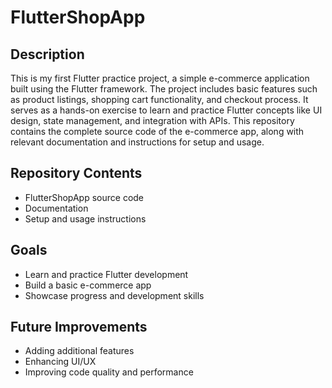 # FlutterShopApp

## Description
This is my first Flutter practice project, a simple e-commerce application built using the Flutter framework. The project includes basic features such as product listings, shopping cart functionality, and checkout process. It serves as a hands-on exercise to learn and practice Flutter concepts like UI design, state management, and integration with APIs. This repository contains the complete source code of the e-commerce app, along with relevant documentation and instructions for setup and usage.

## Repository Contents
- FlutterShopApp source code
- Documentation
- Setup and usage instructions

## Goals
- Learn and practice Flutter development
- Build a basic e-commerce app
- Showcase progress and development skills

## Future Improvements
- Adding additional features
- Enhancing UI/UX
- Improving code quality and performance

